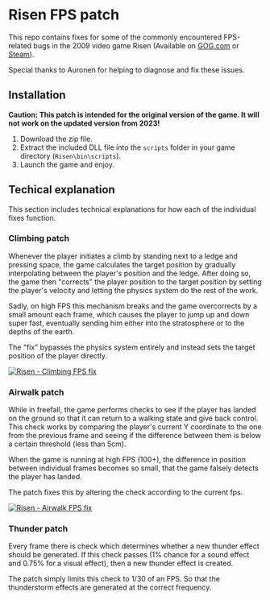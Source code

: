 
# Risen FPS patch

This repo contains fixes for some of the commonly encountered FPS-related bugs in the 2009 video game Risen (Available on [GOG.com](https://www.gog.com/en/game/risen) or [Steam](https://store.steampowered.com/app/40300/Risen/?l=czech)).

Special thanks to Auronen for helping to diagnose and fix these issues.

## Installation

**Caution: This patch is intended for the original version of the game. It will not work on the updated version from 2023!**

1. Download the zip file.
2. Extract the included DLL file into the `scripts` folder in your game directory (`Risen\bin\scripts`).
3. Launch the game and enjoy.

## Techical explanation

This section includes technical explanations for how each of the individual fixes function.

### Climbing patch

Whenever the player initiates a climb by standing next to a ledge and pressing space, the game calculates the target position by gradually interpolating between the player's position and the ledge. After doing so, the game then "corrects" the player position to the target position by setting the player's velocity and letting the physics system do the rest of the work.

Sadly, on high FPS this mechanism breaks and the game overcorrects by a small amount each frame, which causes the player to jump up and down super fast, eventually sending him either into the stratosphere or to the depths of the earth.

The "fix" bypasses the physics system entirely and instead sets the target position of the player directly.

[![Risen - Climbing FPS fix](https://img.youtube.com/vi/1tOcu34vBKM/maxresdefault.jpg)](https://www.youtube.com/watch?v=1tOcu34vBKM)

### Airwalk patch

While in freefall, the game performs checks to see if the player has landed on the ground so that it can return to a walking state and give back control. This check works by comparing the player's current Y coordinate to the one from the previous frame and seeing if the difference between them is below a certain threshold (less than 5cm). 

When the game is running at high FPS (100+), the difference in position between individual frames becomes so small, that the game falsely detects the player has landed.

The patch fixes this by altering the check according to the current fps.

[![Risen - Airwalk FPS fix](https://img.youtube.com/vi/Hl06FP98I6I/maxresdefault.jpg)](https://www.youtube.com/watch?v=Hl06FP98I6I)

### Thunder patch

Every frame there is check which determines whether a new thunder effect should be generated. If this check passes (1% chance for a sound effect and 0.75% for a visual effect), then a new thunder effect is created.

The patch simply limits this check to 1/30 of an FPS. So that the thunderstorm effects are generated at the correct frequency.
